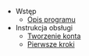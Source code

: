 - Wstęp
  - [Opis programu](/#start)
- Instrukcja obsługi
  - [Tworzenie konta](files/1-tworzenie_konta.md "dok.Infano.net | Tworzenie konta")
  - [Pierwsze kroki](files/2-pierwsze_kroki.md "dok.Infano.net | Pierwsze kroki")
<!-- - [Changelog](changelog.md) -->
  


